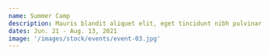 ```yaml
---
name: Summer Camp
description: Mauris blandit aliquet elit, eget tincidunt nibh pulvinar a. Curabitur non nulla sit amet nisl tempus convallis quis ac lectus.
dates: Jun. 21 - Aug. 13, 2021
image: '/images/stock/events/event-03.jpg'
---
```

